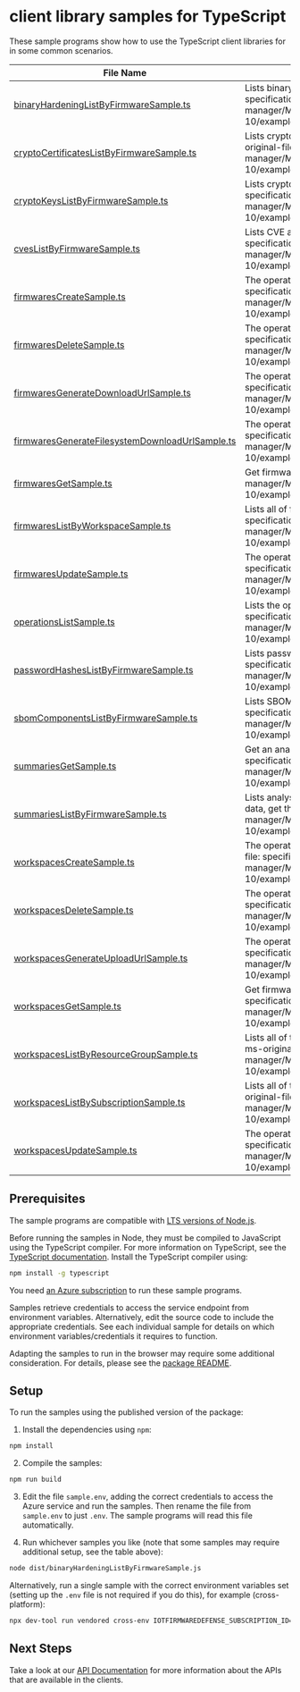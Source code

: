 # client library samples for TypeScript

These sample programs show how to use the TypeScript client libraries for in some common scenarios.

| **File Name**                                                                                   | **Description**                                                                                                                                                                                                                                                           |
| ----------------------------------------------------------------------------------------------- | ------------------------------------------------------------------------------------------------------------------------------------------------------------------------------------------------------------------------------------------------------------------------- |
| [binaryHardeningListByFirmwareSample.ts][binaryhardeninglistbyfirmwaresample]                   | Lists binary hardening analysis results of a firmware. x-ms-original-file: specification/fist/resource-manager/Microsoft.IoTFirmwareDefense/stable/2024-01-10/examples/BinaryHardening_ListByFirmware_MaximumSet_Gen.json                                                 |
| [cryptoCertificatesListByFirmwareSample.ts][cryptocertificateslistbyfirmwaresample]             | Lists cryptographic certificate analysis results found in a firmware. x-ms-original-file: specification/fist/resource-manager/Microsoft.IoTFirmwareDefense/stable/2024-01-10/examples/CryptoCertificates_ListByFirmware_MaximumSet_Gen.json                               |
| [cryptoKeysListByFirmwareSample.ts][cryptokeyslistbyfirmwaresample]                             | Lists cryptographic key analysis results found in a firmware. x-ms-original-file: specification/fist/resource-manager/Microsoft.IoTFirmwareDefense/stable/2024-01-10/examples/CryptoKeys_ListByFirmware_MaximumSet_Gen.json                                               |
| [cvesListByFirmwareSample.ts][cveslistbyfirmwaresample]                                         | Lists CVE analysis results of a firmware. x-ms-original-file: specification/fist/resource-manager/Microsoft.IoTFirmwareDefense/stable/2024-01-10/examples/Cves_ListByFirmware_MaximumSet_Gen.json                                                                         |
| [firmwaresCreateSample.ts][firmwarescreatesample]                                               | The operation to create a firmware. x-ms-original-file: specification/fist/resource-manager/Microsoft.IoTFirmwareDefense/stable/2024-01-10/examples/Firmwares_Create_MaximumSet_Gen.json                                                                                  |
| [firmwaresDeleteSample.ts][firmwaresdeletesample]                                               | The operation to delete a firmware. x-ms-original-file: specification/fist/resource-manager/Microsoft.IoTFirmwareDefense/stable/2024-01-10/examples/Firmwares_Delete_MaximumSet_Gen.json                                                                                  |
| [firmwaresGenerateDownloadUrlSample.ts][firmwaresgeneratedownloadurlsample]                     | The operation to a url for file download. x-ms-original-file: specification/fist/resource-manager/Microsoft.IoTFirmwareDefense/stable/2024-01-10/examples/Firmwares_GenerateDownloadUrl_MaximumSet_Gen.json                                                               |
| [firmwaresGenerateFilesystemDownloadUrlSample.ts][firmwaresgeneratefilesystemdownloadurlsample] | The operation to a url for tar file download. x-ms-original-file: specification/fist/resource-manager/Microsoft.IoTFirmwareDefense/stable/2024-01-10/examples/Firmwares_GenerateFilesystemDownloadUrl_MaximumSet_Gen.json                                                 |
| [firmwaresGetSample.ts][firmwaresgetsample]                                                     | Get firmware. x-ms-original-file: specification/fist/resource-manager/Microsoft.IoTFirmwareDefense/stable/2024-01-10/examples/Firmwares_Get_MaximumSet_Gen.json                                                                                                           |
| [firmwaresListByWorkspaceSample.ts][firmwareslistbyworkspacesample]                             | Lists all of firmwares inside a workspace. x-ms-original-file: specification/fist/resource-manager/Microsoft.IoTFirmwareDefense/stable/2024-01-10/examples/Firmwares_ListByWorkspace_MaximumSet_Gen.json                                                                  |
| [firmwaresUpdateSample.ts][firmwaresupdatesample]                                               | The operation to update firmware. x-ms-original-file: specification/fist/resource-manager/Microsoft.IoTFirmwareDefense/stable/2024-01-10/examples/Firmwares_Update_MaximumSet_Gen.json                                                                                    |
| [operationsListSample.ts][operationslistsample]                                                 | Lists the operations for this resource provider x-ms-original-file: specification/fist/resource-manager/Microsoft.IoTFirmwareDefense/stable/2024-01-10/examples/Operations_List_MaximumSet_Gen.json                                                                       |
| [passwordHashesListByFirmwareSample.ts][passwordhasheslistbyfirmwaresample]                     | Lists password hash analysis results of a firmware. x-ms-original-file: specification/fist/resource-manager/Microsoft.IoTFirmwareDefense/stable/2024-01-10/examples/PasswordHashes_ListByFirmware_MaximumSet_Gen.json                                                     |
| [sbomComponentsListByFirmwareSample.ts][sbomcomponentslistbyfirmwaresample]                     | Lists SBOM analysis results of a firmware. x-ms-original-file: specification/fist/resource-manager/Microsoft.IoTFirmwareDefense/stable/2024-01-10/examples/SbomComponents_ListByFirmware_MaximumSet_Gen.json                                                              |
| [summariesGetSample.ts][summariesgetsample]                                                     | Get an analysis result summary of a firmware by name. x-ms-original-file: specification/fist/resource-manager/Microsoft.IoTFirmwareDefense/stable/2024-01-10/examples/Summaries_Get_MaximumSet_Gen.json                                                                   |
| [summariesListByFirmwareSample.ts][summarieslistbyfirmwaresample]                               | Lists analysis result summary names of a firmware. To fetch the full summary data, get that summary by name. x-ms-original-file: specification/fist/resource-manager/Microsoft.IoTFirmwareDefense/stable/2024-01-10/examples/Summaries_ListByFirmware_MaximumSet_Gen.json |
| [workspacesCreateSample.ts][workspacescreatesample]                                             | The operation to create or update a firmware analysis workspace. x-ms-original-file: specification/fist/resource-manager/Microsoft.IoTFirmwareDefense/stable/2024-01-10/examples/Workspaces_Create_MaximumSet_Gen.json                                                    |
| [workspacesDeleteSample.ts][workspacesdeletesample]                                             | The operation to delete a firmware analysis workspace. x-ms-original-file: specification/fist/resource-manager/Microsoft.IoTFirmwareDefense/stable/2024-01-10/examples/Workspaces_Delete_MaximumSet_Gen.json                                                              |
| [workspacesGenerateUploadUrlSample.ts][workspacesgenerateuploadurlsample]                       | The operation to get a url for file upload. x-ms-original-file: specification/fist/resource-manager/Microsoft.IoTFirmwareDefense/stable/2024-01-10/examples/Workspaces_GenerateUploadUrl_MaximumSet_Gen.json                                                              |
| [workspacesGetSample.ts][workspacesgetsample]                                                   | Get firmware analysis workspace. x-ms-original-file: specification/fist/resource-manager/Microsoft.IoTFirmwareDefense/stable/2024-01-10/examples/Workspaces_Get_MaximumSet_Gen.json                                                                                       |
| [workspacesListByResourceGroupSample.ts][workspaceslistbyresourcegroupsample]                   | Lists all of the firmware analysis workspaces in the specified resource group. x-ms-original-file: specification/fist/resource-manager/Microsoft.IoTFirmwareDefense/stable/2024-01-10/examples/Workspaces_ListByResourceGroup_MaximumSet_Gen.json                         |
| [workspacesListBySubscriptionSample.ts][workspaceslistbysubscriptionsample]                     | Lists all of the firmware analysis workspaces in the specified subscription. x-ms-original-file: specification/fist/resource-manager/Microsoft.IoTFirmwareDefense/stable/2024-01-10/examples/Workspaces_ListBySubscription_MaximumSet_Gen.json                            |
| [workspacesUpdateSample.ts][workspacesupdatesample]                                             | The operation to update a firmware analysis workspaces. x-ms-original-file: specification/fist/resource-manager/Microsoft.IoTFirmwareDefense/stable/2024-01-10/examples/Workspaces_Update_MaximumSet_Gen.json                                                             |

## Prerequisites

The sample programs are compatible with [LTS versions of Node.js](https://github.com/nodejs/release#release-schedule).

Before running the samples in Node, they must be compiled to JavaScript using the TypeScript compiler. For more information on TypeScript, see the [TypeScript documentation][typescript]. Install the TypeScript compiler using:

```bash
npm install -g typescript
```

You need [an Azure subscription][freesub] to run these sample programs.

Samples retrieve credentials to access the service endpoint from environment variables. Alternatively, edit the source code to include the appropriate credentials. See each individual sample for details on which environment variables/credentials it requires to function.

Adapting the samples to run in the browser may require some additional consideration. For details, please see the [package README][package].

## Setup

To run the samples using the published version of the package:

1. Install the dependencies using `npm`:

```bash
npm install
```

2. Compile the samples:

```bash
npm run build
```

3. Edit the file `sample.env`, adding the correct credentials to access the Azure service and run the samples. Then rename the file from `sample.env` to just `.env`. The sample programs will read this file automatically.

4. Run whichever samples you like (note that some samples may require additional setup, see the table above):

```bash
node dist/binaryHardeningListByFirmwareSample.js
```

Alternatively, run a single sample with the correct environment variables set (setting up the `.env` file is not required if you do this), for example (cross-platform):

```bash
npx dev-tool run vendored cross-env IOTFIRMWAREDEFENSE_SUBSCRIPTION_ID="<iotfirmwaredefense subscription id>" IOTFIRMWAREDEFENSE_RESOURCE_GROUP="<iotfirmwaredefense resource group>" node dist/binaryHardeningListByFirmwareSample.js
```

## Next Steps

Take a look at our [API Documentation][apiref] for more information about the APIs that are available in the clients.

[binaryhardeninglistbyfirmwaresample]: https://github.com/Azure/azure-sdk-for-js/blob/main/sdk/iotfirmwaredefense/arm-iotfirmwaredefense/samples/v1/typescript/src/binaryHardeningListByFirmwareSample.ts
[cryptocertificateslistbyfirmwaresample]: https://github.com/Azure/azure-sdk-for-js/blob/main/sdk/iotfirmwaredefense/arm-iotfirmwaredefense/samples/v1/typescript/src/cryptoCertificatesListByFirmwareSample.ts
[cryptokeyslistbyfirmwaresample]: https://github.com/Azure/azure-sdk-for-js/blob/main/sdk/iotfirmwaredefense/arm-iotfirmwaredefense/samples/v1/typescript/src/cryptoKeysListByFirmwareSample.ts
[cveslistbyfirmwaresample]: https://github.com/Azure/azure-sdk-for-js/blob/main/sdk/iotfirmwaredefense/arm-iotfirmwaredefense/samples/v1/typescript/src/cvesListByFirmwareSample.ts
[firmwarescreatesample]: https://github.com/Azure/azure-sdk-for-js/blob/main/sdk/iotfirmwaredefense/arm-iotfirmwaredefense/samples/v1/typescript/src/firmwaresCreateSample.ts
[firmwaresdeletesample]: https://github.com/Azure/azure-sdk-for-js/blob/main/sdk/iotfirmwaredefense/arm-iotfirmwaredefense/samples/v1/typescript/src/firmwaresDeleteSample.ts
[firmwaresgeneratedownloadurlsample]: https://github.com/Azure/azure-sdk-for-js/blob/main/sdk/iotfirmwaredefense/arm-iotfirmwaredefense/samples/v1/typescript/src/firmwaresGenerateDownloadUrlSample.ts
[firmwaresgeneratefilesystemdownloadurlsample]: https://github.com/Azure/azure-sdk-for-js/blob/main/sdk/iotfirmwaredefense/arm-iotfirmwaredefense/samples/v1/typescript/src/firmwaresGenerateFilesystemDownloadUrlSample.ts
[firmwaresgetsample]: https://github.com/Azure/azure-sdk-for-js/blob/main/sdk/iotfirmwaredefense/arm-iotfirmwaredefense/samples/v1/typescript/src/firmwaresGetSample.ts
[firmwareslistbyworkspacesample]: https://github.com/Azure/azure-sdk-for-js/blob/main/sdk/iotfirmwaredefense/arm-iotfirmwaredefense/samples/v1/typescript/src/firmwaresListByWorkspaceSample.ts
[firmwaresupdatesample]: https://github.com/Azure/azure-sdk-for-js/blob/main/sdk/iotfirmwaredefense/arm-iotfirmwaredefense/samples/v1/typescript/src/firmwaresUpdateSample.ts
[operationslistsample]: https://github.com/Azure/azure-sdk-for-js/blob/main/sdk/iotfirmwaredefense/arm-iotfirmwaredefense/samples/v1/typescript/src/operationsListSample.ts
[passwordhasheslistbyfirmwaresample]: https://github.com/Azure/azure-sdk-for-js/blob/main/sdk/iotfirmwaredefense/arm-iotfirmwaredefense/samples/v1/typescript/src/passwordHashesListByFirmwareSample.ts
[sbomcomponentslistbyfirmwaresample]: https://github.com/Azure/azure-sdk-for-js/blob/main/sdk/iotfirmwaredefense/arm-iotfirmwaredefense/samples/v1/typescript/src/sbomComponentsListByFirmwareSample.ts
[summariesgetsample]: https://github.com/Azure/azure-sdk-for-js/blob/main/sdk/iotfirmwaredefense/arm-iotfirmwaredefense/samples/v1/typescript/src/summariesGetSample.ts
[summarieslistbyfirmwaresample]: https://github.com/Azure/azure-sdk-for-js/blob/main/sdk/iotfirmwaredefense/arm-iotfirmwaredefense/samples/v1/typescript/src/summariesListByFirmwareSample.ts
[workspacescreatesample]: https://github.com/Azure/azure-sdk-for-js/blob/main/sdk/iotfirmwaredefense/arm-iotfirmwaredefense/samples/v1/typescript/src/workspacesCreateSample.ts
[workspacesdeletesample]: https://github.com/Azure/azure-sdk-for-js/blob/main/sdk/iotfirmwaredefense/arm-iotfirmwaredefense/samples/v1/typescript/src/workspacesDeleteSample.ts
[workspacesgenerateuploadurlsample]: https://github.com/Azure/azure-sdk-for-js/blob/main/sdk/iotfirmwaredefense/arm-iotfirmwaredefense/samples/v1/typescript/src/workspacesGenerateUploadUrlSample.ts
[workspacesgetsample]: https://github.com/Azure/azure-sdk-for-js/blob/main/sdk/iotfirmwaredefense/arm-iotfirmwaredefense/samples/v1/typescript/src/workspacesGetSample.ts
[workspaceslistbyresourcegroupsample]: https://github.com/Azure/azure-sdk-for-js/blob/main/sdk/iotfirmwaredefense/arm-iotfirmwaredefense/samples/v1/typescript/src/workspacesListByResourceGroupSample.ts
[workspaceslistbysubscriptionsample]: https://github.com/Azure/azure-sdk-for-js/blob/main/sdk/iotfirmwaredefense/arm-iotfirmwaredefense/samples/v1/typescript/src/workspacesListBySubscriptionSample.ts
[workspacesupdatesample]: https://github.com/Azure/azure-sdk-for-js/blob/main/sdk/iotfirmwaredefense/arm-iotfirmwaredefense/samples/v1/typescript/src/workspacesUpdateSample.ts
[apiref]: https://learn.microsoft.com/javascript/api/@azure/arm-iotfirmwaredefense?view=azure-node-preview
[freesub]: https://azure.microsoft.com/free/
[package]: https://github.com/Azure/azure-sdk-for-js/tree/main/sdk/iotfirmwaredefense/arm-iotfirmwaredefense/README.md
[typescript]: https://www.typescriptlang.org/docs/home.html
